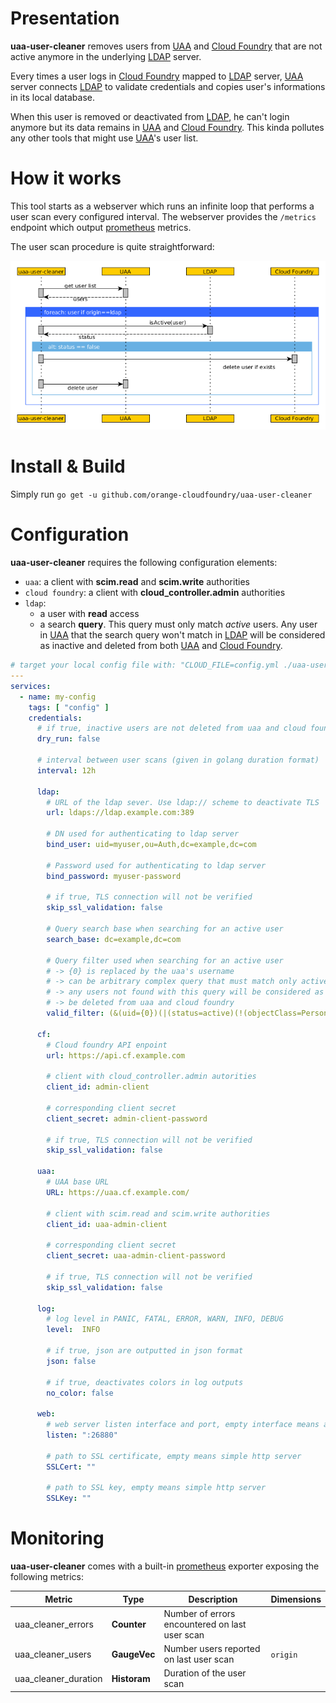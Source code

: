 # Presentation

**uaa-user-cleaner** removes users from [UAA] and [Cloud Foundry] that are not active anymore in the underlying
[LDAP] server.

Every times a user logs in [Cloud Foundry] mapped to [LDAP] server, [UAA] server
connects [LDAP] to validate credentials and copies user's informations in its local database.

When this user is removed or deactivated from [LDAP], he can't login anymore but its data remains
in [UAA] and [Cloud Foundry]. This kinda pollutes any other tools that might use [UAA]'s user list.

# How it works

This tool starts as a webserver which runs an infinite loop that performs a user scan every configured
interval. The webserver provides the `/metrics` endpoint which output [prometheus] metrics.

The user scan procedure is quite straightforward:

![schema](./docs/uaa-user-cleaner.png)

# Install & Build

Simply run `go get -u github.com/orange-cloudfoundry/uaa-user-cleaner`


# Configuration

**uaa-user-cleaner** requires the following configuration elements:
* `uaa`: a client with **scim.read** and **scim.write** authorities
* `cloud foundry`: a client with **cloud_controller.admin** authorities
* `ldap`:
   * a user with **read** access
   * a search **query**. This query must only match *active* users. Any user in [UAA] that the
     search query won't match in [LDAP] will be considered as inactive and deleted from both [UAA]
     and [Cloud Foundry].

```yml
# target your local config file with: "CLOUD_FILE=config.yml ./uaa-user-cleaner"
---
services:
  - name: my-config
    tags: [ "config" ]
    credentials:
      # if true, inactive users are not deleted from uaa and cloud foundry
      dry_run: false

      # interval between user scans (given in golang duration format)
      interval: 12h

      ldap:
        # URL of the ldap sever. Use ldap:// scheme to deactivate TLS
        url: ldaps://ldap.example.com:389

        # DN used for authenticating to ldap server
        bind_user: uid=myuser,ou=Auth,dc=example,dc=com

        # Password used for authenticating to ldap server
        bind_password: myuser-password

        # if true, TLS connection will not be verified
        skip_ssl_validation: false

        # Query search base when searching for an active user
        search_base: dc=example,dc=com

        # Query filter used when searching for an active user
        # -> {0} is replaced by the uaa's username
        # -> can be arbitrary complex query that must match only active users
        # -> any users not found with this query will be considered as inactive and will
        # -> be deleted from uaa and cloud foundry
        valid_filter: (&(uid={0})(|(status=active)(!(objectClass=Person))))

      cf:
        # Cloud foundry API enpoint
        url: https://api.cf.example.com

        # client with cloud_controller.admin autorities
        client_id: admin-client

        # corresponding client secret
        client_secret: admin-client-password

        # if true, TLS connection will not be verified
        skip_ssl_validation: false

      uaa:
        # UAA base URL
        URL: https://uaa.cf.example.com/

        # client with scim.read and scim.write authorities
        client_id: uaa-admin-client

        # corresponding client secret
        client_secret: uaa-admin-client-password

        # if true, TLS connection will not be verified
        skip_ssl_validation: false

      log:
        # log level in PANIC, FATAL, ERROR, WARN, INFO, DEBUG
        level:  INFO

        # if true, json are outputted in json format
        json: false

        # if true, deactivates colors in log outputs
        no_color: false

      web:
        # web server listen interface and port, empty interface means all interfaces
        listen: ":26880"

        # path to SSL certificate, empty means simple http server
        SSLCert: ""

        # path to SSL key, empty means simple http server
        SSLKey: ""
```

# Monitoring

**uaa-user-cleaner** comes with a built-in [prometheus] exporter exposing the following metrics:


| Metric               | Type         | Description                                    | Dimensions |
| ------               | ---          | -----------                                    | ------     |
| uaa_cleaner_errors   | **Counter**  | Number of errors encountered on last user scan |            |
| uaa_cleaner_users    | **GaugeVec** | Number users reported on last user scan        | `origin`   |
| uaa_cleaner_duration | **Historam** | Duration of the user scan                      |            |


[UAA]: https://docs.cloudfoundry.org/concepts/architecture/uaa.html
[Cloud Foundry]: https://docs.cloudfoundry.org/
[LDAP]: https://docs.cloudfoundry.org/uaa/identity-providers.html
[prometheus]: https://prometheus.io/
<!-- Local Variables: -->
<!-- ispell-local-dictionary: "american" -->
<!-- End: -->
